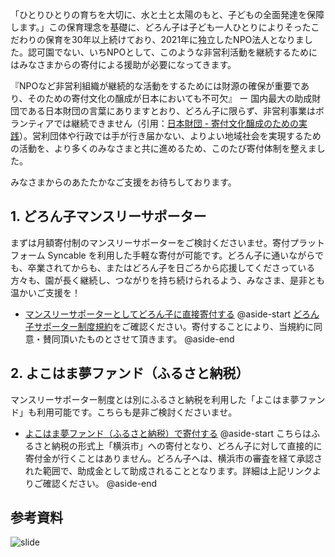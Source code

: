 
「ひとりひとりの育ちを大切に、水と土と太陽のもと、子どもの全面発達を保障します。」この保育理念を基礎に、どろん子は子ども一人ひとりによりそったこだわりの保育を30年以上続けており、2021年に独立したNPO法人となりました。認可園でない、いちNPOとして、このような非営利活動を継続するためにはみなさまからの寄付による援助が必要になってきます。

『NPOなど非営利組織が継続的な活動をするためには財源の確保が重要であり、そのための寄付文化の醸成が日本においても不可欠』 ー 国内最大の助成財団である日本財団の言葉にありますとおり、どろん子に限らず、非営利事業はボランティアでは継続できません（引用：[日本財団 - 寄付文化醸成のための実践](https://www.nippon-foundation.or.jp/who/about/history/60years/2-donation-1-1)）。営利団体や行政では手が行き届かない、よりよい地域社会を実現するための活動を、より多くのみなさまと共に進めるため、このたび寄付体制を整えました。

みなさまからのあたたかなご支援をお待ちしております。
## 1. どろん子マンスリーサポーター

まずは月額寄付制のマンスリーサポーターをご検討くださいませ。寄付プラットフォーム Syncable を利用した手軽な寄付が可能です。どろん子に通いながらでも、卒業されてからも、またはどろん子を日ごろから応援してくださっている方々も、園が長く継続し、つながりを持ち続けられるよう、みなさま、是非とも温かいご支援を！
- [マンスリーサポーターとしてどろん子に直接寄付する](https://syncable.biz/associate/doronko/donate?recurring=true)
@aside-start
[どろん子サポーター制度規約](https://docs.google.com/document/d/e/2PACX-1vRToor5xsG8i6olgD49V7R7ivrLxn1_v7zPd0UknXI0uW1Cvq801aO_gPBdXfhv5yZaJ1FeKejtZv27/pub)をご確認ください。寄付することにより、当規約に同意・賛同頂いたものとさせて頂きます。
@aside-end
## 2. よこはま夢ファンド（ふるさと納税）

マンスリーサポーター制度とは別にふるさと納税を利用した「よこはま夢ファンド」も利用可能です。こちらも是非ご検討くださいませ。
- [よこはま夢ファンド（ふるさと納税）で寄付する](https://wearedoronko.org/article/furusato-tax)
@aside-start
こちらはふるさと納税の形式上「横浜市」への寄付となり、どろん子に対して直接的に寄付金が行くことはありません。どろん子へは、横浜市の審査を経て承認された範囲で、助成金として助成されることとなります。詳細は上記リンクよりご確認ください。
@aside-end
## 参考資料

![slide](https://docs.google.com/presentation/d/e/2PACX-1vTEAEgHIM1ktZ8JtFvDqjyCdtmuRWSjHxiwfn-xkeLCXRiDeCU6__rIb8lTEtjQ4ge4yZBdNALVWkk2/embed?start=false&loop=false&delayms=3000)

